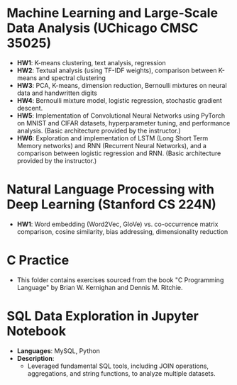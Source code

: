 # Machine Learning and Large-Scale Data Analysis (UChicago CMSC 35025)

- **HW1**: K-means clustering, text analysis, regression
- **HW2**: Textual analysis (using TF-IDF weights), comparison between K-means and spectral clustering
- **HW3**: PCA, K-means, dimension reduction, Bernoulli mixtures on  neural data and handwritten digits
- **HW4**: Bernoulli mixture model, logistic regression, stochastic gradient descent.
- **HW5**: Implementation of Convolutional Neural Networks using PyTorch on MNIST and CIFAR datasets, hyperparameter tuning, and performance analysis. (Basic architecture provided by the instructor.)
- **HW6**: Exploration and implementation of LSTM (Long Short Term Memory networks) and RNN (Recurrent Neural Networks), and a comparison between logistic regression and RNN. (Basic architecture provided by the instructor.)

# Natural Language Processing with Deep Learning (Stanford CS 224N)

- **HW1**: Word embedding (Word2Vec, GloVe) vs. co-occurrence matrix comparison, cosine similarity, bias addressing, dimensionality reduction

# C Practice

- This folder contains exercises sourced from the book "C Programming Language" by Brian W. Kernighan and Dennis M. Ritchie.
  
# SQL Data Exploration in Jupyter Notebook

- **Languages**: MySQL, Python
- **Description**: 
    - Leveraged fundamental SQL tools, including JOIN operations, aggregations, and string functions, to analyze multiple datasets.